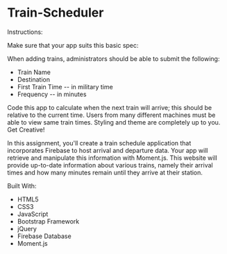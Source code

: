 # Train-Scheduler

Instructions:

Make sure that your app suits this basic spec:


When adding trains, administrators should be able to submit the following:
- Train Name
- Destination 
- First Train Time -- in military time
- Frequency -- in minutes

Code this app to calculate when the next train will arrive; this should be relative to the current time.
Users from many different machines must be able to view same train times.
Styling and theme are completely up to you. Get Creative!

In this assignment, you'll create a train schedule application that incorporates Firebase to host arrival and departure data. Your app will retrieve and manipulate this information with Moment.js. This website will provide up-to-date information about various trains, namely their arrival times and how many minutes remain until they arrive at their station.

Built With: 
- HTML5
- CSS3
- JavaScript
- Bootstrap Framework
- jQuery
- Firebase Database
- Moment.js